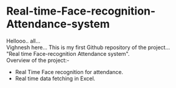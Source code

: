 # Real-time-Face-recognition-Attendance-system
Hellooo.. all...<br>
Vighnesh here...
This is my first Github repository of the project...
<br>
"Real time Face-recognition Attendance system".
<br>
Overview of the project:-
- Real Time Face recognition for attendance.
- Real time data fetching in Excel.

